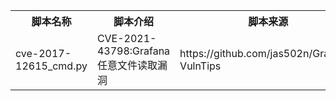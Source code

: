 <table>
<tr>
    <th>脚本名称</th>
    <th>脚本介绍</th>
    <th>脚本来源</th>
</tr>
<tr>
    <td>cve-2017-12615_cmd.py</td>
    <td>CVE-2021-43798:Grafana 任意文件读取漏洞</td>
    <td>https://github.com/jas502n/Grafana-VulnTips</td>
    <td>https://github.com/Mr-xn/CVE-2021-43798</td>
</tr>
